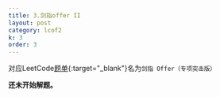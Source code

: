 ```yaml
---
title: 3.剑指offer II
layout: post
category: lcof2
k: 3
order: 3
---
```


对应LeetCode[题单](https://leetcode-cn.com/problemset/all/?listId=e8X3pBZi&page=1){:target="_blank"}名为`剑指 Offer（专项突击版）`

**还未开始解题。**